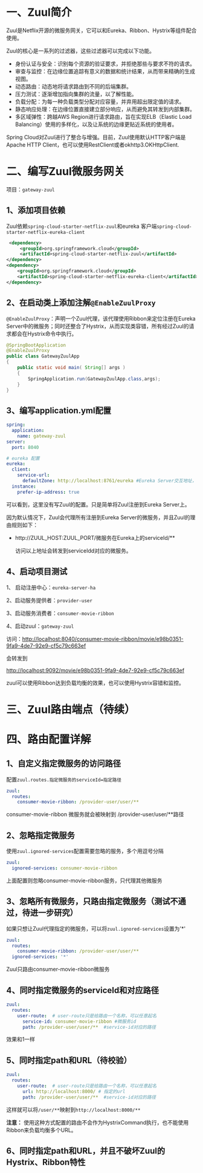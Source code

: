 # 一、Zuul简介

Zuul是Netflix开源的微服务网关，它可以和Eureka、Ribbon、Hystrix等组件配合使用。

Zuul的核心是一系列的过滤器，这些过滤器可以完成以下功能。

- 身份认证与安全：识别每个资源的验证要求，并拒绝那些与要求不符的请求。
- 审查与监控：在边缘位置追踪有意义的数据和统计结果，从而带来精确的生成视图。
- 动态路由：动态地将请求路由到不同的后端集群。
- 压力测试：逐渐增加指向集群的流量，以了解性能。
- 负载分配：为每一种负载类型分配对应容量，并弃用超出限定值的请求。
- 静态响应处理：在边缘位置直接建立部分响应，从而避免其转发到内部集群。
- 多区域弹性：跨越AWS Region进行请求路由，旨在实现ELB（Elastic Load Balancing）使用的多样化，以及让系统的边缘更贴近系统的使用者。



Spring Cloud对Zuul进行了整合与增强。目前，Zuul使用默认HTTP客户端是Apache HTTP Client，也可以使用RestClient或者okhttp3.OKHttpClient.



# 二、编写Zuul微服务网关

项目：`gateway-zuul`

## 1、添加项目依赖

Zuul依赖`spring-cloud-starter-netflix-zuul`和eureka 客户端`spring-cloud-starter-netflix-eureka-client`

```xml
 <dependency>
     <groupId>org.springframework.cloud</groupId>
     <artifactId>spring-cloud-starter-netflix-zuul</artifactId>
</dependency>
<dependency>
    <groupId>org.springframework.cloud</groupId>
    <artifactId>spring-cloud-starter-netflix-eureka-client</artifactId>
</dependency>
```



## 2、在启动类上添加注解`@EnableZuulProxy`

`@EnableZuulProxy`：声明一个Zuul代理，该代理使用Ribbon来定位注册在Eureka Server中的微服务；同时还整合了Hystrix，从而实现类容错，所有经过Zuul的请求都会在Hystrix命令中执行。

```java
@SpringBootApplication
@EnableZuulProxy  
public class GatewayZuulApp
{
    public static void main( String[] args )
    {
        SpringApplication.run(GatewayZuulApp.class,args);
    }
}
```



## 3、编写application.yml配置

```yaml
spring:
  application:
    name: gateway-zuul
server:
  port: 8040

# eureka 配置
eureka:
  client:
    service-url:
      defaultZone: http://localhost:8761/eureka #Eureka Server交互地址，查询服务和注册服务都需要依赖这个地址，多个用逗号分隔。
  instance:
    prefer-ip-address: true
```

可以看到，这里没有写Zuul的配置。只是简单将Zuul注册到Eureka Server上。 

因为默认情况下，Zuul会代理所有注册到Eureka Server的微服务，并且Zuul的理由规则如下：

- http://ZUUL_HOST:ZUUL_PORT/微服务在Eureka上的serviceId/**

  访问以上地址会转发到serviceIdd对应的微服务。



## 4、启动项目测试

1、 启动注册中心：`eureka-server-ha`

2、启动服务提供者：`provider-user`

3、启动服务消费者：`consumer-movie-ribbon`

4、启动zuul：`gateway-zuul`



访问：<http://localhost:8040/consumer-movie-ribbon/movie/e98b0351-9fa9-4de7-92e9-cf5c79c663ef> 

会转发到

<http://localhost:9092/movie/e98b0351-9fa9-4de7-92e9-cf5c79c663ef> 



zuul可以使用Ribbon达到负载均衡的效果，也可以使用Hystrix容错和监控。





# 三、Zuul路由端点（待续）



# 四、路由配置详解

## 1、自定义指定微服务的访问路径

配置`zuul.routes.指定微服务的serviceId=指定路径`

```yaml
zuul:
  routes:
    consumer-movie-ribbon: /provider-user/user/**
```

consumer-movie-ribbon 微服务就会被映射到 /provider-user/user/**路径



## 2、忽略指定微服务

使用`zuul.ignored-services`配置需要忽略的服务，多个用逗号分隔

```yaml
zuul:
  ignored-services: consumer-movie-ribbon
```

上面配置则忽略consumer-movie-ribbon服务，只代理其他微服务



## 3、忽略所有微服务，只路由指定微服务（测试不通过，待进一步研究）

如果只想让Zuul代理指定的微服务，可以将`zuul.ignored-services`设置为'*'

```yaml
zuul:
  routes:
    consumer-movie-ribbon: /provider-user/user/**
  ignored-services: '*'
```

Zuul只路由consumer-movie-ribbon微服务



## 4、同时指定微服务的serviceId和对应路径

```yaml
zuul:
  routes:
    user-route:  # user-route只是给路由一个名称，可以任意起名
      service-id: consumer-movie-ribbon #微服务id
      path: /provider-user/user/**  #service-id对应的路径
```

效果和1一样



## 5、同时指定path和URL（待校验）

```yaml
zuul:
  routes:
    user-route:  # user-route只是给路由一个名称，可以任意起名
      url: http://localhost:8000/ # 指定的url
      path: /provider-user/user/**  #service-id对应的路径
```

这样就可以将`/user/**`映射到`http://localhost:8000/**`

**注意：** 使用这种方式配置的路由不会作为HystrixCommand执行，也不能使用Ribbon来负载均衡多个URL。



## 6、同时指定path和URL，并且不破坏Zuul的Hystrix、Ribbon特性































